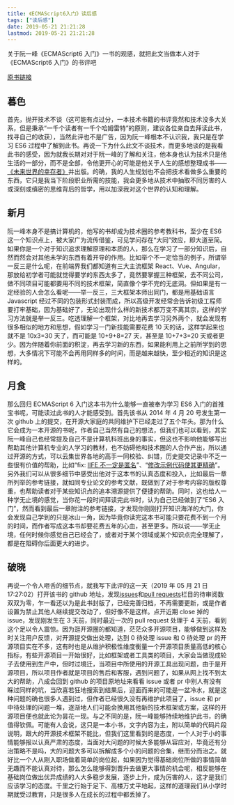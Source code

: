 ```yaml
---
title: 《ECMAScript6入门》读后感
tags: ["读后感"]
date: 2019-05-21 21:21:28
lastmod: 2019-05-21 21:21:28
---
```


关于阮一峰《ECMAScript6 入门》一书的观感，就把此文当做本人对于《ECMAScript6 入门》的书评吧

<!--more-->

[原书链接](https://es6.ruanyifeng.com/#docs/reference)

## 暮色

首先，抛开技术不谈（这可能有点过分，一本技术书籍的书评竟然和技术没多大关系，但是秉承“一千个读者有一千个哈姆雷特”的原则，建议各位亲自去拜读此书，找寻自己的收获），当然此评也不是广告，因为阮一峰根本不认识我，我只是在学习 ES6 过程中了解到此书。再说一下为什么此文不谈技术，而更多地谈的是我看此书的感受，因为就我长期对对于阮一峰的了解和关注，他本身也认为技术只是他生活的一部分，而不是全部，令他更开心的可能是他关于人生的感想整理成书——[《未来世界的幸存者》](http://www.ruanyifeng.com/blog/2019/01/survivor-preface.html)并出版。的确，我的人生规划也不会把技术看做多么重要的东西，它只是我当下阶段职业所需的技能，我会更多地从技术中抽取不同厉害的人或深刻或缜密的思维背后的哲学，用以加深我对这个世界的认知和理解。

## 新月

阮一峰本身不是搞计算机的，他写的书却成为技术圈的参考教科书，至少在 ES6 这一个知识点上，被大家广为流传借鉴，可见学问存在“大同”效应，即大道至简。如果你是一个对于知识追求理解原理和本质的人，那么在学习了一部分知识后，自然而然会对其他未学的东西有着开导的作用。比如举个不一定恰当的例子，所谓举一反三是什么呢，在前端界我们都知道有三大主流框架 React、Vue、Angular，那放给初学者可能就觉得要学的东西太多了，竟然要掌握三种框架，去不同公司，做不同项目可能都要用不同的技术框架，简直像个学不完的无底洞。但如果是有一定经验的人会怎么看呢——举一反三，三大框架本师出同门，都是用基础语言 Javascript 经过不同的包装形式封装而成，所以高级开发经常会告诉初级工程师要打牢基础，因为基础好了，无论出现什么样的新技术都万变不离其宗，这样的学习方法就是举一反三。吃透理解一个框架，对比地再去学习另外两个，就会发现有很多相似的地方和思想，假如学习一门新技能需要花费 10 天的话，这样学起来也就不是 10x3=30 天了，而可能是 10+9+8=27 天，甚至是 10+7+3=20 天或者更少。因为伴随着你前面的积淀，再去学习新的东西，如果能利用上之前所学到的思想，大多情况下可能不会再用同样多的时间，而是越来越快，至少相近的知识是这样的。

## 月食

那么回归 ECMAScript 6 入门这本书为什么能够一直被奉为学习 ES6 入门的首推宝书呢，可能读过此书的人才能感受到。首先该书从 2014 年 4 月 20 号发生第一次 github 上的提交，在开源大家庭的共同维护下已经走过了五个年头。那为什么它会成为一本开源的书呢，作者自己当然有自己的想法，但我们也可以看到，其实阮一峰自己也经常提及自己不是计算机科班出身的事实，但这也不影响他能够写出帮助其他计算机专业的人学习的教材，也不妨碍他和技术圈的人合作产出，所以通过开源的方式，可以云集世界各地的高手一同校验、纠错，历史提交记录中不乏一些很有价值的帮助，比如“fix: [IIFE 不一定是匿名](https://github.com/ruanyf/es6tutorial/commit/eba11dd8c79819d8af9aa4ff39e35a901c0449d9)”、“[修改示例代码使其更精确](https://github.com/ruanyf/es6tutorial/commit/57fe8c62fc3c282df0dfb61156edeccc511a4815)”。另外我们可以从很多细节中感受出他对于这本书的认真态度和投入，比如最后一章所列举的参考链接，就如同专业论文的参考文献，既做到了对于参考内容的版权尊重，也帮助读者对于某些知识点的追本溯源提供了便捷的帮助。同时，这也给人一种学无止境的感觉，当你花一段时间拜读完此书时，认为自己已经做到了“ES6 入门”，然而看到最后一章附注的参考链接，才发现你刚刚打开知识海洋的大门，你会发现自己学到的只是冰山一角，因为毕竟你读完这本书可能只要花费不到一个月的时间，而作者写成这本书却要花费五年的心血，甚至更多。所以说——学无止境，任何时候你感觉自己已经会了，或者对于某个领域或某个知识点完全理解了，都是在阻碍你后面更大的进步。

## 破晓

再说一个令人咂舌的细节点，就我写下此评的这一天（2019 年 05 月 21 日 17:27:02）打开该书的 github 地址，发现[issues](https://github.com/ruanyf/es6tutorial/issues)和[pull requests](https://github.com/ruanyf/es6tutorial/pulls)栏目的待审阅数双双为零，乍一看还以为是此书封版了，已经完善归档，不再需要更新，或是作者设置为禁止其他人继续提交改动了，但好像不是这样。点开近期 close 掉的 issue，发现刚发生在 3 天前，同时最近一次的 pull request 处理于 4 天前，看到这个足以令人震惊。因为逛开源圈的都知道，茫茫众多开源项目，能够做到这样及时关注用户反馈，对开源提交做出处理，达到 0 待处理 issue 和 0 待处理 pr 的开源项目实在不多，这有时也是从维护积极性维度衡量一个开源项目质量高低的核心指标，有些开源项目一开始很好，比如框架或者工具类的项目，大家会当做现成轮子去使用到生产中，但时过境迁，当项目中所使用的开源工具出现问题，由于是开源项目，所以项目作者就是项目的售后和客服，遇到问题了，如果从网上找不到太大的帮助，八成会回到 github 的项目原地址来看看 issue 或者 pr 中别人有没有睬过同样的坑，当欣喜若狂地搜索到结果后，迎面而来的可能是一盆冷水，就是这种问题的确也很多人遇到过，但作者已经很久没有再维护此项目了，issue 和 pr 中待处理的问题一堆，逐渐地人们可能会换用其他新的技术框架或方案，这样的开源项目便也就此论为昙花一现。与之不同的是，阮一峰能够持续地维护此书，的确值得钦佩。可能有人会说，这只是一本小书，文字内容为主，附以简单的代码片段说明，跟大的开源技术框架不能比，但我们这里看到的是态度，一个人对于小的事情能够报以认真严肃的态度，当面对大问题的时候大多能够从容应对，毕竟还有分治策略不是吗，大的问题大多可以拆解成多个小的问题的合集，继而分而治之。就好比一个人从刚入职场做着简单的岗位起，如果因为觉得基础岗位所做的事情简单无趣而不能认真对待，那么怎么能够得到晋升去做更大事情的机会呢，相反能够在基础岗位做出优异成绩的人大多稳步发展，逐步上升，成为厉害的人，这才是我们应该学习的态度。千里之行始于足下、高楼万丈平地起，这样的道理我们从小学时期就受过教育，只是很多人在成长的过程中都丢掉了。
